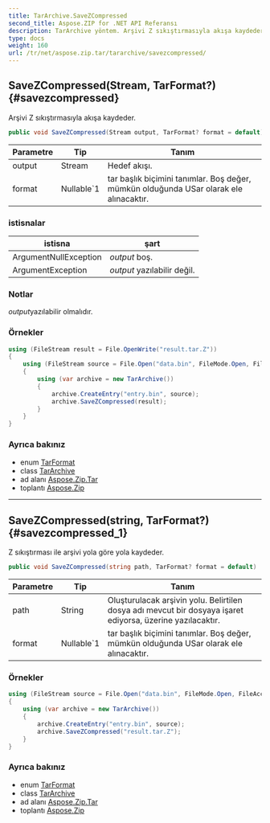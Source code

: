 ```yaml
---
title: TarArchive.SaveZCompressed
second_title: Aspose.ZIP for .NET API Referansı
description: TarArchive yöntem. Arşivi Z sıkıştırmasıyla akışa kaydeder.
type: docs
weight: 160
url: /tr/net/aspose.zip.tar/tararchive/savezcompressed/
---
```

## SaveZCompressed(Stream, TarFormat?) {#savezcompressed}

Arşivi Z sıkıştırmasıyla akışa kaydeder.

```csharp
public void SaveZCompressed(Stream output, TarFormat? format = default)
```

| Parametre | Tip | Tanım |
| --- | --- | --- |
| output | Stream | Hedef akışı. |
| format | Nullable`1 | tar başlık biçimini tanımlar. Boş değer, mümkün olduğunda USar olarak ele alınacaktır. |

### istisnalar

| istisna | şart |
| --- | --- |
| ArgumentNullException | *output* boş. |
| ArgumentException | *output* yazılabilir değil. |

### Notlar

*output*yazılabilir olmalıdır.

### Örnekler

```csharp
using (FileStream result = File.OpenWrite("result.tar.Z"))
{
    using (FileStream source = File.Open("data.bin", FileMode.Open, FileAccess.Read))
    {
        using (var archive = new TarArchive())
        {
            archive.CreateEntry("entry.bin", source);
            archive.SaveZCompressed(result);
        }
    }
}
```

### Ayrıca bakınız

* enum [TarFormat](../../tarformat/)
* class [TarArchive](../)
* ad alanı [Aspose.Zip.Tar](../../tararchive/)
* toplantı [Aspose.Zip](../../../)

---

## SaveZCompressed(string, TarFormat?) {#savezcompressed_1}

Z sıkıştırması ile arşivi yola göre yola kaydeder.

```csharp
public void SaveZCompressed(string path, TarFormat? format = default)
```

| Parametre | Tip | Tanım |
| --- | --- | --- |
| path | String | Oluşturulacak arşivin yolu. Belirtilen dosya adı mevcut bir dosyaya işaret ediyorsa, üzerine yazılacaktır. |
| format | Nullable`1 | tar başlık biçimini tanımlar. Boş değer, mümkün olduğunda USar olarak ele alınacaktır. |

### Örnekler

```csharp
using (FileStream source = File.Open("data.bin", FileMode.Open, FileAccess.Read))
{
    using (var archive = new TarArchive())
    {
        archive.CreateEntry("entry.bin", source);
        archive.SaveZCompressed("result.tar.Z");
    }
}
```

### Ayrıca bakınız

* enum [TarFormat](../../tarformat/)
* class [TarArchive](../)
* ad alanı [Aspose.Zip.Tar](../../tararchive/)
* toplantı [Aspose.Zip](../../../)



